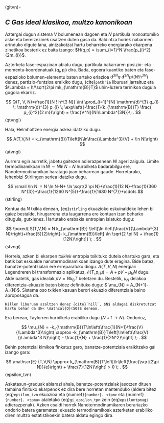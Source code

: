 (gitvn)=
## **_C_** _Gas ideal klasikoa, multzo kanonikoan_

Aztergai dugun sistema $V$ bolumenean dagoen eta $N$ partikula monoatomiko aske eta bereizezinek osatzen duten gasa da. Baldintza horiek nabarmen arinduko digute lana, aintzakotzat hartu beharreko energiarako ekarpena zinetikoa besterik ez baita izango: $H(q,p) = \sum_{i=1}^N \frac{p_{i}^2}{2m_{i}}$.

Azterketa fase-espazioan abiatu dugu;  partikula bakarraren posizio- eta momentu-koordenatuak $(q_{i},p_{i})$ dira. Bada, egoera kuantiko baten eta fase-espazioko bolumen-elementu baten arteko erlazioa $\mathrm{d}^{3N}q\;\mathrm{d}^{3N}p/(N!h^{3N})$ denez, partizio-funtzioa eraikiko dugu, {cite}`pathria` liburuari jarraituz eta $\Lambda = h/\sqrt{2\pi mk_{\mathrm{B}}T}$ uhin-luzera termikoa dugula gogora ekarriz.

$$
Q(T, V, N)=\frac{1}{N ! h^{3 N}} \int \prod_{i=1}^{N} \mathrm{d}^{3} q_{i} \; \mathrm{d}^{3} p_{i} \; \exp\left({-\frac{1}{k_{\mathrm{B}}T} \frac{ p_{i}^2}{2 m}}\right)  = \frac{V^N}{N!\Lambda^{3N}}\; .
$$ (qtvngi)

Hala, Helmholtzen energia askea idatziko dugu.

$$
A(T,V,N) = k_{\mathrm{B}}T\left(N\ln\frac{\Lambda^3}{V} + \ln N!\right)
$$ (atvngi)

Aurrera egin aurretik, jabetu gaitezen adierazpenean $N!$ ageri zaigula. Limite termodinamikoan $\ln N! \sim N\ln N - N$ hurbilketa badarabilgu ere, Nanotermodinamikan haratago joan beharrean gaude. Horretarako, lehenbizi Stirlingen seriea idatziko dugu.

$$
\small \ln N! = N \ln N-N+ \ln \sqrt{2 \pi N}+\frac{1}{12 N}-\frac{1}{360 N^{3}}+\frac{1}{1260 N^{5}}-\frac{1}{1680 N^{7}}+\cdots
$$ (stirling)

Kontua da $N$ txikia denean, {eq}`stirling` ekuazioko eskuinaldeko lehen bi gaiez bestalde, hirugarrena eta laugarrena ere kontuan izan beharko ditugula, gutxienez. Hartutako erabakia entropian islatuko dugu:

$$
\boxed{ S(T,V,N) = N k_{\mathrm{B}} \left[\ln \left(\frac{V}{\Lambda^{3} N}\right)+\frac{5}{2}\right]- k_{\mathrm{B}}\left[ \ln \sqrt{2 \pi N} + \frac{1}{12N}\right]} \; .
$$ (stvngi)

Horrela, azken bi ekarpen _txikiek_ entropia txikituko dutela ohartuko gara, eta batik bat eskualde nanotermodinamikoan izango dute eragina. Bide batez, banatze-potentzialari ere erreparatuko diogu. $A(T,V,N)$ energiari Legendreren bi transformazio aplikatuz, $\mathscr{E}(T,p,\mu) = A +pV - \mu_{N} N$ dugu. Alde batetik, gas idealak $pV=Nk_{\mathrm{B}}T$ betetzen du. Bestetik, $\mu_{N}$ delakoa diferentzia-ekuazio baten bidez definituko dugu: $ \mu_{N} = A_{N+1}-A_{N}$. Sistema oso txikien kasuan berori ekuazio diferentziala baino aproposagoa da.

```{admonition} Oharra
Hillen liburuan azaltzen denez {cite}`hill`, $N$ aldagai diskretutzat hartu behar da $N< \mathcal{O}(50)$ denean.

```
Era berean, Taylorren hurbilketa erabiliko dugu ($N+1 \rightarrow N$). Ondorioz,

$$
\mu_{N} = -k_{\mathrm{B}}T\ln\left(\frac{1}{N+1}\frac{V}{\Lambda^3}\right) \approx -k_{\mathrm{B}}T\left[\ln\left(\frac{V}{\Lambda^3 N}\right) - \frac{1}{N} + \frac{1}{2N^2}\right] \; .
$$

Behin potentzial kimikoa finkatuz gero, banatze-potentziala eraikitzeko gai izango gara:

$$
\mathscr{E} (T,V,N) \approx k_{\mathrm{B}}T\left[\ln\left(\frac{\sqrt{2\pi N}}{e}\right) + \frac{7}{12N}\right] > 0 \; .
$$ (epsilon_tvn)

Askatasun-graduak abiarazi ahala, banatze-potentzialak jasotzen dituen tamaina finituko ekarpenok ez dira bere horretan mantenduko (aldera bitez {eq}`epsilon_tvn` ekuazioa eta {numref}`{number}. <tpn>` eta {numref}`{number}. <tpmu>` ataletako {eq}`gi_epsilon_tpn` zein {eq}`epsilontpmugi` adierazpenak). Azken esaldi horrek Nanotermodinamikaren berariazko ondorio batera garamatza: ekuazio termodinamikoak azterketan erabiliko diren multzo estatistikoekin batera aldatu egingo dira.
